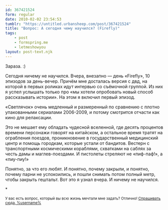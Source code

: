 ```yaml
---
id: 367421524
form: regular
date: 2010-02-02 23:54:53
tumblr: "https://untitled.urbansheep.com/post/367421524"
title: "Вопрос: А сегодня чему научился? (Firefly)"
tags:
    - post
    - formspring.me
    - letmeshowyou
layout: post-text.njk
---
```


<p>Зараза. :)</p>

<p>Сегодня ничему не научился. Вчера, внезапно — день «Firefly», 10 эпизодов за день-вечер. Причём мне досталась версия с двд, на которой в первых роликах идут интервью со съёмочной группой. Из них я успел услышать только про «мы хотели опробовать новый способ рассказывать истории». На этом я включил первый эпизод.</p>

<p>«Светлячок» очень медленный и размеренный по сравнению с плотно упакованными сериалами 2006-2009, и потому смотрится отчасти как кино для релаксации.</p>

<p>Это не мешает ему обладать чудесной вселенной, где десять процентов времени персонажи говорят на китайском, а остальное время тратят на ограбления поездов, проникновение в государственный медицинский центр и помощь городкам, которые устали от бандитов. Вестерн с транспортными космическими кораблями, схватками на саблях за честь дамы и маглев-поездами. И пистолеты стреляют не «пиф-паф!», а «пиу-пиу!»</p>

<p>Понятно, за что его любят. И понятно, почему закрыли, и понятно, почему парни не успокоились, и пошли снимать потом полный метр, чтобы закрыть гештальт. Вот это я узнал вчера. И ничему не научился.</p>

<p>*</p>

<p><small>У вас есть вопрос, который вы всю жизнь мечтали мне задать? Отлично! <a href="http://formspring.me/urbansheep">Спрашивать сюда, %username%</a></small></p>


